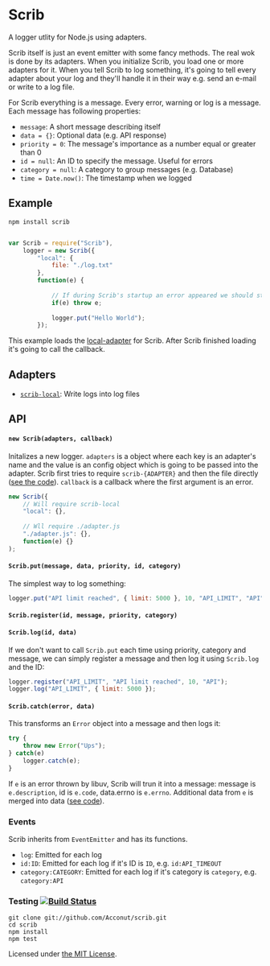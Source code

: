 Scrib
=====

A logger utlity for Node.js using adapters.

Scrib itself is just an event emitter with some fancy methods. The real wok is done by its adapters. When you initialize Scrib, you load one or more adapters for it. When you tell Scrib to log something, it's going to tell every adapter about your log and they'll handle it in their way e.g. send an e-mail or write to a log file.

For Scrib everything is a message. Every error, warning or log is a message.
Each message has following properties:

* `message`:  A short message describing itself
* `data = {}`: Optional data (e.g. API response) 
* `priority = 0`: The message's importance as a number equal or greater than 0
* `id = null`: An ID to specify the message. Useful for errors
* `category = null`: A category to group messages (e.g. Database)
* `time = Date.now()`: The timestamp when we logged

Example
---

```
npm install scrib
```

```javascript

var Scrib = require("Scrib"),
    logger = new Scrib({
        "local": {
            file: "./log.txt"
        },
        function(e) {
            
            // If during Scrib's startup an error appeared we should stop the process
            if(e) throw e;
            
            logger.put("Hello World");
        });

```

This example loads the [local-adapter](https://github.com/Acconut/scrib-local) for Scrib. After Scrib finished loading it's going to call the callback.

Adapters
---

* [`scrib-local`](https://github.com/Acconut/scrib-local): Write logs into log files

API
---

#### `new Scrib(adapters, callback)`
Initalizes a new logger. `adapters` is a object where each key is an adapter's name and the value is an config object which is going to be passed into the adapter.
Scrib first tries to require `scrib-{ADAPTER}` and then the file directly ([see the code](https://github.com/Acconut/scrib/blob/master/lib/scrib.js#L29-L33)).
`callback` is a callback where the first argument is an error.

```javascript
new Scrib({
    // Will require scrib-local
    "local": {},
    
    // Wll require ./adapter.js
    "./adapter.js": {},
    function(e) {}
);
```


#### `Scrib.put(message, data, priority, id, category)`

The simplest way to log something:

```javascript
logger.put("API limit reached", { limit: 5000 }, 10, "API_LIMIT", "API");
```

#### `Scrib.register(id, message, priority, category)`
#### `Scrib.log(id, data)`

If we don't want to call `Scrib.put` each time using priority, category and message, we can simply register a message and then log it using `Scrib.log` and the ID:

```javascript
logger.register("API_LIMIT", "API limit reached", 10, "API");
logger.log("API_LIMIT", { limit: 5000 });
```

#### `Scrib.catch(error, data)`

This transforms an `Error` object into a message and then logs it:
```javascript
try {
    throw new Error("Ups");
} catch(e) 
    logger.catch(e);
}
```

If `e` is an error thrown by libuv, Scrib will trun it into a message: message is `e.description`, id is `e.code`, data.errno is `e.errno`.
Additional data from `e` is merged into data ([see code](https://github.com/Acconut/scrib/blob/master/lib/scrib.js#L102-L115)).

### Events

Scrib inherits from `EventEmitter` and has its functions.

* `log`: Emitted for each log
* `id:ID`: Emitted for each log if it's ID is `ID`, e.g. `id:API_TIMEOUT`
* `category:CATEGORY`: Emitted for each log if it's category is `category`, e.g. `category:API`

### Testing [![Build Status](https://drone.io/github.com/Acconut/scrib/status.png)](https://drone.io/github.com/Acconut/scrib/latest)

```
git clone git://github.com/Acconut/scrib.git
cd scrib
npm install
npm test
```

Licensed under [the MIT License](https://raw.github.com/Acconut/scrib/master/LICENSE).